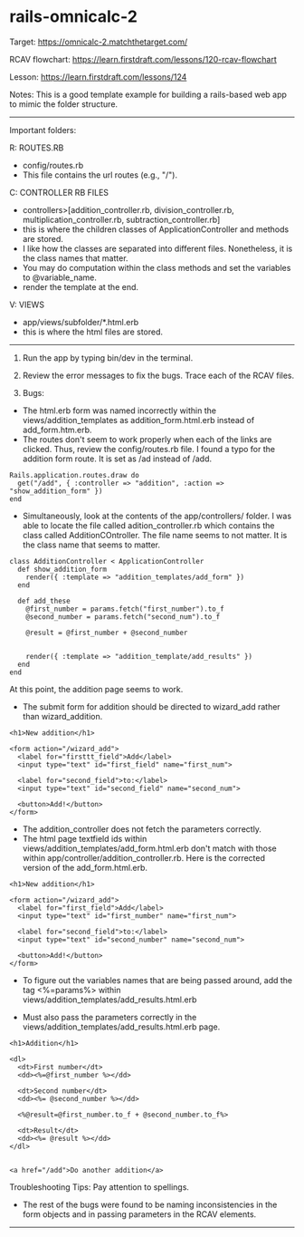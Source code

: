 # rails-omnicalc-2

Target: https://omnicalc-2.matchthetarget.com/

RCAV flowchart: https://learn.firstdraft.com/lessons/120-rcav-flowchart

Lesson: https://learn.firstdraft.com/lessons/124

Notes: This is a good template example for building a rails-based web app to mimic the folder structure.

***
Important folders:

R: ROUTES.RB
- config/routes.rb
- This file contains the url routes (e.g., "/").

C: CONTROLLER RB FILES
- controllers>[addition_controller.rb, division_controller.rb, multiplication_controller.rb, subtraction_controller.rb]
- this is where the children classes of ApplicationController and methods are stored.
- I like how the classes are separated into different files. Nonetheless, it is the class names that matter.
- You may do computation within the class methods and set the variables to @variable_name.
- render the template at the end.

V: VIEWS
- app/views/subfolder/*.html.erb
- this is where the html files are stored.
***

1. Run the app by typing bin/dev in the terminal.

2. Review the error messages to fix the bugs. Trace each of the RCAV files.

3. Bugs: 
- The html.erb form was named incorrectly within the views/addition_templates as addition_form.html.erb instead of add_form.htm.erb.
- The routes don't seem to work properly when each of the links are clicked. Thus, review the config/routes.rb file. I found a typo for the addition form route. It is set as /ad instead of /add.
```
Rails.application.routes.draw do
  get("/add", { :controller => "addition", :action => "show_addition_form" })
end
``` 

- Simultaneously, look at the contents of the app/controllers/ folder. I was able to locate the file called adition_controller.rb which contains the class called AdditionCOntroller. The file name seems to not matter. It is the class name that seems to matter.
```
class AdditionController < ApplicationController
  def show_addition_form
    render({ :template => "addition_templates/add_form" })
  end

  def add_these
    @first_number = params.fetch("first_number").to_f
    @second_number = params.fetch("second_num").to_f

    @result = @first_number + @second_number


    render({ :template => "addition_template/add_results" })
  end
end
```

At this point, the addition page seems to work.

- The submit form for addition should be directed to wizard_add rather than wizard_addition.
```
<h1>New addition</h1>

<form action="/wizard_add">
  <label for="firsttt_field">Add</label>
  <input type="text" id="first_field" name="first_num">

  <label for="second_field">to:</label>
  <input type="text" id="second_field" name="second_num">

  <button>Add!</button>
</form>
```

- The addition_controller does not fetch the parameters correctly.
- The html page textfield ids within views/addition_templates/add_form.html.erb don't match with those within app/controller/addition_controller.rb. Here is the corrected version of the add_form.html.erb.
```
<h1>New addition</h1>

<form action="/wizard_add">
  <label for="first_field">Add</label>
  <input type="text" id="first_number" name="first_num">

  <label for="second_field">to:</label>
  <input type="text" id="second_number" name="second_num">

  <button>Add!</button>
</form>
```
- To figure out the variables names that are being passed around, add the tag <%=params%> within views/addition_templates/add_results.html.erb

- Must also pass the parameters correctly in the views/addition_templates/add_results.html.erb page.
```
<h1>Addition</h1>

<dl>
  <dt>First number</dt>
  <dd><%=@first_number %></dd>

  <dt>Second number</dt>
  <dd><%= @second_number %></dd>

  <%@result=@first_number.to_f + @second_number.to_f%>

  <dt>Result</dt>
  <dd><%= @result %></dd>
</dl>


<a href="/add">Do another addition</a>
```
Troubleshooting Tips: Pay attention to spellings.

- The rest of the bugs were found to be naming inconsistencies in the form objects and in passing parameters in the RCAV elements. 

***
